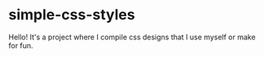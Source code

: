 # simple-css-styles
Hello! It's a project where I compile css designs that I use myself or make for fun.
